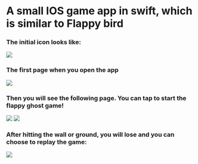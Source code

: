 # A small IOS game app in swift, which is similar to Flappy bird

### The initial icon looks like:
<img src="https://github.com/kwanhiuhong/IOS_App_3_Flappy_Ghost/tree/master/Flappy%20Ghost/Assets.xcassets/ReadmeAssets/Icon.jpg">

### The first page when you open the app
<img src="https://github.com/kwanhiuhong/IOS_App_3_Flappy_Ghost/tree/master/Flappy%20Ghost/Assets.xcassets/ReadmeAssets/LaunchScreen.png">

### Then you will see the following page. You can tap to start the flappy ghost game!
<img src="https://github.com/kwanhiuhong/IOS_App_3_Flappy_Ghost/tree/master/Flappy%20Ghost/Assets.xcassets/ReadmeAssets/InitialScreen.png">
<img src="https://github.com/kwanhiuhong/IOS_App_3_Flappy_Ghost/tree/master/Flappy%20Ghost/Assets.xcassets/ReadmeAssets/Playing.png">

### After hitting the wall or ground, you will lose and you can choose to replay the game:
<img src="https://github.com/kwanhiuhong/IOS_App_3_Flappy_Ghost/tree/master/Flappy%20Ghost/Assets.xcassets/ReadmeAssets/GameEnd.png">
